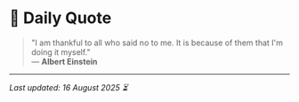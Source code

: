 # 📜 Daily Quote

> "I am thankful to all who said no to me. It is because of them that I'm doing it myself."  
> — **Albert Einstein**

---

_Last updated: 16 August 2025 ⏳_
